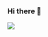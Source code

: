 ### Hi there 👋

![](https://komarev.com/ghpvc/?username=MarkRywell&color=blueviolet&style=flat-for-the-badge&label=PROFILE+VIEWS)

<!--
**MarkRywell/MarkRywell** is a ✨ _special_ ✨ repository because its `README.md` (this file) appears on your GitHub profile.

Here are some ideas to get you started:

- 🔭 I’m currently working on ...
- 🌱 I’m currently learning ...
- 👯 I’m looking to collaborate on ...
- 🤔 I’m looking for help with ...
- 💬 Ask me about ...
- 📫 How to reach me: ...
- 😄 Pronouns: ...
- ⚡ Fun fact: ...
-->
